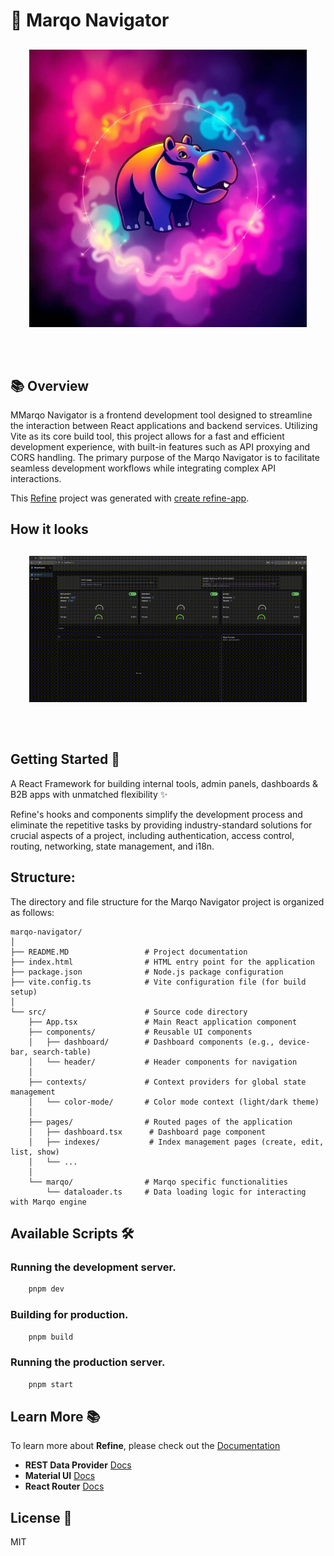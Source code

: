 # 🧭 Marqo Navigator 

<div align="center" style="margin: 30px;">
    <a href="https://refine.dev">
    <img alt="Marqo Navigator logo" src="./public/marqo-navigator.jpeg">
    </a>
</div>
<br/>

## 📚 Overview

MMarqo Navigator is a frontend development tool designed to streamline the interaction between React applications and backend services. Utilizing Vite as its core build tool, this project allows for a fast and efficient development experience, with built-in features such as API proxying and CORS handling. The primary purpose of the Marqo Navigator is to facilitate seamless development workflows while integrating complex API interactions.

This [Refine](https://github.com/refinedev/refine) project was generated with [create refine-app](https://github.com/refinedev/refine/tree/master/packages/create-refine-app).

## How it looks

<div align="center" style="margin: 30px;">
    <a href="https://refine.dev">
    <img alt="Marqo Navigator logo" src="./public/example.gif">
    </a>
</div>
<br/>


## Getting Started 🚀

A React Framework for building internal tools, admin panels, dashboards & B2B apps with unmatched flexibility ✨

Refine's hooks and components simplify the development process and eliminate the repetitive tasks by providing industry-standard solutions for crucial aspects of a project, including authentication, access control, routing, networking, state management, and i18n.

## Structure:
The directory and file structure for the Marqo Navigator project is organized as follows:

```
marqo-navigator/
│
├── README.MD                 # Project documentation
├── index.html                # HTML entry point for the application
├── package.json              # Node.js package configuration
├── vite.config.ts            # Vite configuration file (for build setup)
│
└── src/                      # Source code directory
    ├── App.tsx               # Main React application component
    ├── components/           # Reusable UI components
    │   ├── dashboard/        # Dashboard components (e.g., device-bar, search-table)
    │   └── header/           # Header components for navigation
    │  
    ├── contexts/             # Context providers for global state management
    │   └── color-mode/       # Color mode context (light/dark theme)
    │
    ├── pages/                # Routed pages of the application 
    │   ├── dashboard.tsx      # Dashboard page component
    │   ├── indexes/           # Index management pages (create, edit, list, show)
    │   └── ...
    │  
    └── marqo/                # Marqo specific functionalities
        └── dataloader.ts     # Data loading logic for interacting with Marqo engine
```


## Available Scripts 🛠️

### Running the development server.

```bash
    pnpm dev
```

### Building for production.

```bash
    pnpm build
```

### Running the production server.

```bash
    pnpm start
```

## Learn More 📚

To learn more about **Refine**, please check out the [Documentation](https://refine.dev/docs)

- **REST Data Provider** [Docs](https://refine.dev/docs/core/providers/data-provider/#overview)
- **Material UI** [Docs](https://refine.dev/docs/ui-frameworks/mui/tutorial/)
- **React Router** [Docs](https://refine.dev/docs/core/providers/router-provider/)

## License 📝

MIT
